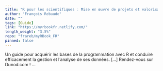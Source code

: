 ```yaml
---
title: "R pour les scientifiques : Mise en œuvre de projets et valorisation des résultats"
author: "François Rebaudo"
date: ""
tags: [Guide]
link: "https://myrbookfr.netlify.com/"
length_weight: "3.5%"
repo: "frareb/myRBook_FR"
pinned: false
---
```


Un guide pour acquérir les bases de la programmation avec R et conduire efficacement la gestion et l’analyse de ses données. [...] Rendez-vous sur Dunod.com !  ...
